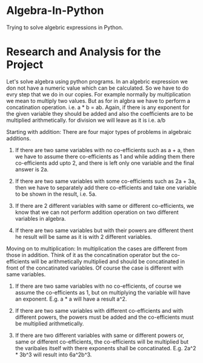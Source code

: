 # Algebra-In-Python

Trying to solve algebric expressions in Python.

# Research and Analysis for the Project

Let's solve algebra using python programs.
In an algebric expression we don not have a numeric value which can be calculated.
So we have to do evry step that we do in our copies.
For example normally by multiplication we mean to multiply two values. But as for in algbra we have to perform a concatination operation.
i.e. a * b = ab.
Again, if there is any exponent for the given variable they should be added and also the coefficients are to be multiplied arithmetically.
for division we will leave as it is i.e. a/b

Starting with addition:
    There are four major types of problems in algebraic additions.

1. If there are two same variables with no co-efficients such as a + a, then we have to assume there co-efficients as 1 and while adding them there co-efficients add upto 2, and there is left only one variable and the final answer is 2a.

2. If there are two same variables with some co-efficients such as 2a + 3a, then we have to separately add there co-efficients and take one variable to be shown in the result, i.e. 5a.

3. If there are 2 different variables with same or different co-efficients, we know that we can not perform addition operation on two different variables in algebra.

4. If there are two same variables but with their powers are different thent he result will be same as it is with 2 different variables.

Moving on to multiplication:
 In multiplication the cases are different from those in addition. Think of it as the concatination operator but the co-efficients will be arithmetically multiplied and should be concatinated in front of the concatinated variables. Of course the case is different with same variables.

1. If there are two same variables with no co-efficients, of course we assume the co-efficients as 1, but on multiplying the variable will have an exponent. E.g. a * a will have a result a^2.

2. If there are two same variables with different co-efficients and with different powers, the powers must be added and the co-efficients must be multiplied arithmetically.

3. If there are two different variables with same or different powers or, same or different co-efficients, the co-efficients will be multiplied but the varibales itself with there exponents shall be concatinated. E.g. 2a^2 * 3b^3 will result into 6a^2b^3. 